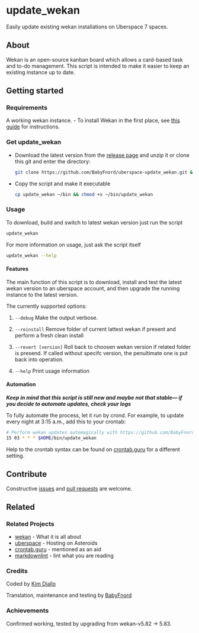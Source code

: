 # update_wekan

Easily update existing wekan installations on Uberspace 7 spaces.

## About

Wekan is an open-source kanban board which allows a card-based task and to-do management. This script is intended to make it easier to keep an existing instance up to date.

## Getting started

### Requirements

A working wekan instance. -  To install Wekan in the first place, see [this guide](https://lab.uberspace.de/guide_wekan.html) for instructions.

### Get update_wekan

* Download the latest version from the [release page](https://github.com/BabyFnord/uberspace-update_wekan/releases) and unzip it or clone this git and enter the directory:

  ```bash
  git clone https://github.com/BabyFnord/uberspace-update_wekan.git && cd $(basename $_ .git)
  ```

* Copy the script and make it executable

  ```bash
  cp update_wekan ~/bin && chmod +x ~/bin/update_wekan
  ```

### Usage

To download, build and switch to latest wekan version just run the script

```bash
update_wekan
```

For more information on usage, just ask the script itself

```bash
update_wekan --help
```

#### Features

The main function of this script is to download, install and test the latest wekan version to an uberspace account, and then
upgrade the running instance to the latest version.

The currently supported options:

1. `--debug`
Make the output verbose.

1. `--reinstall`
Remove folder of current lattest wekan if present and perform a fresh clean install

1. `--revert [version]`
Roll back to choosen wekan version if related folder is presend. If called without
specifc version, the penultimate one is put back into operation.

1. `--help`
Print usage information

#### Automation

***Keep in mind that this script is still new and maybe not that stable—
if you decide to automate updates, check your logs***

To fully automate the process, let it run by crond. For example, to update every night
at 3:15 a.m., add this to your crontab:

```bash
# Perform wekan updates automagically with https://github.com/BabyFnord/uberspace-update_wekan
15 03 * * * $HOME/bin/update_wekan
```

Help to the crontab syntax can be found on [crontab.guru](https://crontab.guru/) for a different setting.

## Contribute

Constructive [issues](https://github.com/BabyFnord/uberspace-update_wekan/issues) and [pull requests](https://github.com/BabyFnord/uberspace-update_wekan/pulls) are welcome.

## Related

### Related Projects

* [wekan](https://wekan.github.io) - What it is all about
* [uberspace](https://uberspace.de) - Hosting on Asteroids
* [crontab.guru](https://crontab.guru/) - mentioned as an aid
* [markdownlint](https://github.com/markdownlint/markdownlint) - lint what you are reading

### Credits

Coded by [Kim Diallo](https://diallo.kim)

Translation, maintenance and testing by [BabyFnord](https://github.com/BabyFnord)

### Achievements

Confirmed working, tested by upgrading from wekan-v5.82 → 5.83.
